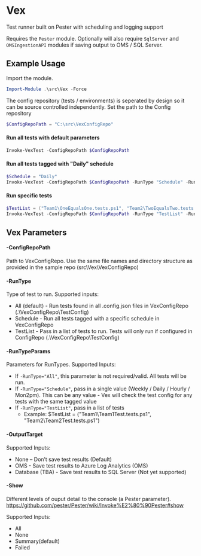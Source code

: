 # Vex
Test runner built on Pester with scheduling and logging support

Requires the `Pester` module. Optionally will also require `SqlServer` and `OMSIngestionAPI` modules if saving output to OMS / SQL Server.

## Example Usage

Import the module.

```powershell
Import-Module .\src\Vex -Force
```

The config repository (tests / environments) is seperated by design so it can be source controlled independently. Set the path to the Config repository
```powershell
$ConfigRepoPath = "C:\src\VexConfigRepo"
```

#### Run all tests with default parameters
```powershell
Invoke-VexTest -ConfigRepoPath $ConfigRepoPath
```

#### Run all tests tagged with "Daily" schedule
```powershell
$Schedule = "Daily"
Invoke-VexTest -ConfigRepoPath $ConfigRepoPath -RunType "Schedule" -RunTypeParams $Schedule -OutputTarget "None" -Show All
```

#### Run specific tests
```powershell
$TestList = ("Team1\OneEqualsOne.tests.ps1", "Team2\TwoEqualsTwo.tests.ps1")
Invoke-VexTest -ConfigRepoPath $ConfigRepoPath -RunType "TestList" -RunTypeParams $TestList -Show All
```
## Vex Parameters

#### -ConfigRepoPath
Path to VexConfigRepo. Use the same file names and directory structure as provided in the sample repo (src\Vex\VexConfigRepo)

#### -RunType
Type of test to run. Supported inputs:

- All (default) - Run tests found in all .config.json files in VexConfigRepo (.\VexConfigRepo\TestConfig)
- Schedule - Run all tests tagged with a specific schedule in VexConfigRepo
- TestList - Pass in a list of tests to run. Tests will only run if configured in ConfigRepo (.\VexConfigRepo\TestConfig)


#### -RunTypeParams
Parameters for RunTypes. Supported Inputs:
- If `-RunType="All"`, this parameter is not required/valid. All tests will be run.
- If `-RunType="Schedule"`, pass in a single value (Weekly / Daily / Hourly / Mon2pm). This can be any value - Vex will check the test config for any tests with the same tagged value
- If `-RunType="TestList"`, pass in a list of tests
	 - Example: $TestList = ("Team1\Team1Test.tests.ps1", "Team2\Team2Test.tests.ps1")
	
	
#### -OutputTarget
Supported Inputs:
- None – Don’t save test results (Default)
- OMS - Save test results to Azure Log Analytics (OMS)
- Database (TBA) - Save test results to SQL Server (Not yet supported)

#### -Show
Different levels of ouput detail to the console (a Pester parameter).
https://github.com/pester/Pester/wiki/Invoke%E2%80%90Pester#show

Supported Inputs:
- All
- None
- Summary(default)
- Failed
